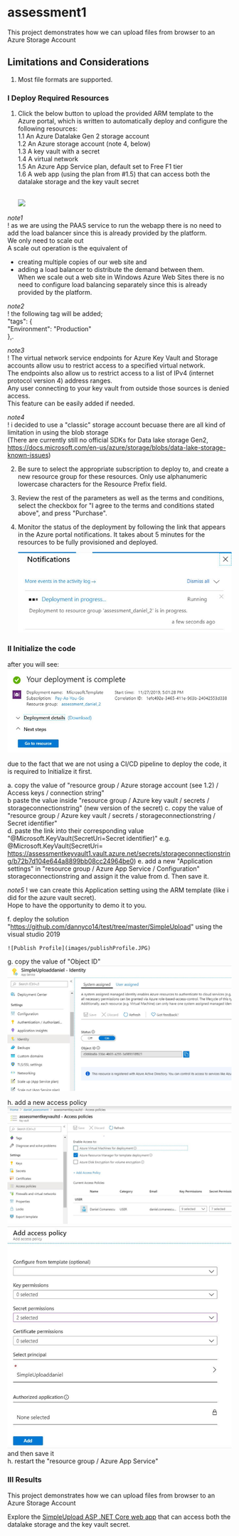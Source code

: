 # assessment1

This project demonstrates how we can upload files from browser to an Azure Storage Account

## Limitations and Considerations
1. Most file formats are supported.

### I Deploy Required Resources

1. Click the below button to upload the provided ARM template to the Azure portal, which is written to automatically deploy and configure the following resources:  </br>
	1.1 An Azure Datalake Gen 2 storage account  
	1.2 An Azure storage account  (note 4, below)  
	1.3 A key vault with a secret  
	1.4 A virtual network  
	1.5 An Azure App Service plan, default set to Free F1 tier  
	1.6 A web app (using the plan from #1.5) that can access both the datalake storage and the key vault secret  

    </br>
    <a href="https://portal.azure.com/#create/Microsoft.Template/uri/https%3A%2F%2Fraw.githubusercontent.com%2Fdannyco14%2Ftest%2Fmaster%2Fazuredeploy.json" target="_blank">
        <img src="http://azuredeploy.net/deploybutton.png"/>
    </a>

_note1_  
! as we are using the PAAS service to run the webapp there is no need to add the load balancer since this is already provided by the platform.  
We only need to scale out  
A scale out operation is the equivalent of  
- creating multiple copies of our web site and   
- adding a load balancer to distribute the demand between them.   
When we scale out a web site in Windows Azure Web Sites there is no need to configure load balancing separately since this is already provided by the platform.  

_note2_  
! the following tag will be added;   
	"tags": {  
        "Environment": "Production"  
      },.  

_note3_  
! The virtual network service endpoints for Azure Key Vault and Storage accounts allow usu to restrict access to a specified virtual network.  
The endpoints also allow us to restrict access to a list of IPv4 (internet protocol version 4) address ranges.  
Any user connecting to your key vault from outside those sources is denied access.  
This feature can be easily added if needed.  

_note4_  
! i decided to use a "classic" storage account becuase there are all kind of limitation in using the blob storage  
(There are currently still no official SDKs for Data lake storage Gen2, 
https://docs.microsoft.com/en-us/azure/storage/blobs/data-lake-storage-known-issues)  

2. Be sure to select the appropriate subscription to deploy to, and create a new resource group for these resources. 
Only use alphanumeric lowercase characters for the Resource Prefix field.
3. Review the rest of the parameters as well as the terms and conditions, select the checkbox for "I agree to the terms and conditions stated above", and press "Purchase".
4. Monitor the status of the deployment by following the link that appears in the Azure portal notifications.  It takes about 5 minutes for the resources to be fully provisioned and deployed.

    ![Deployment in progress](images/deploymentInProgress.JPG)


### II Initialize the code
after you will see:  
    ![Deployment completed](images/deploymentCompleted.JPG)

due to the fact that we are not using a CI/CD pipeline to deploy the code, it is required to Initialize it first.  

a. copy the value of "resource group / Azure storage account (see 1.2) / Access keys / connection string"  
b  paste the value inside "resource group / Azure key vault / secrets / storageconnectionstring" (new version of the secret)
c. copy the value of "resource group / Azure key vault / secrets / storageconnectionstring / Secret identifier"  
d. paste the link into their corresponding value "@Microsoft.KeyVault(SecretUri=Secret identifier)"
e.g. @Microsoft.KeyVault(SecretUri=	https://assessmentkeyvault1.vault.azure.net/secrets/storageconnectionstring/b72b7d104e644a8899bb08cc24964be0)
e. add a new "Application settings" in "resource group / Azure App Service / Configuration" storageconnectionstring and assign it the value from d. Then save it.  

_note5_ 
! we can create this Application setting using the ARM template (like i did for the azure vault secret).  
Hope to have the opportunity to demo it to you.   

f. deploy the solution "https://github.com/dannyco14/test/tree/master/SimpleUpload" using  the visual studio 2019  
  
    ![Publish Profile](images/publishProfile.JPG)  

g. copy the value of "Object ID"  
    ![Publish Profile](images/identity.JPG)  

h. add a new access policy  
    ![Publish Profile](images/accessPolicy.JPG)  
	![Publish Profile](images/accessPolicy2.JPG)  
and then save it  
h. restart the "resource group / Azure App Service"


### III Results

This project demonstrates how we can upload files from browser to an Azure Storage Account

Explore the [SimpleUpload ASP .NET Core web app](https://simpleuploaddaniel.azurewebsites.net/) that can access both the datalake storage and the key vault secret.
